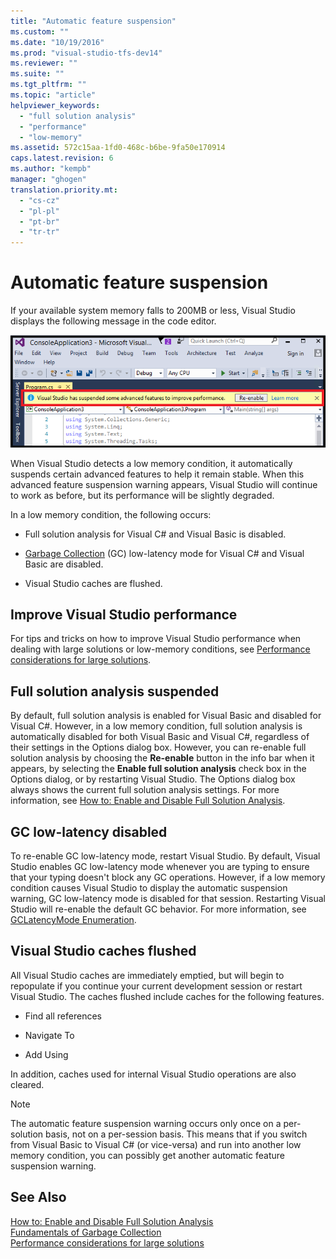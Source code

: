 ```yaml
---
title: "Automatic feature suspension"
ms.custom: ""
ms.date: "10/19/2016"
ms.prod: "visual-studio-tfs-dev14"
ms.reviewer: ""
ms.suite: ""
ms.tgt_pltfrm: ""
ms.topic: "article"
helpviewer_keywords: 
  - "full solution analysis"
  - "performance"
  - "low-memory"
ms.assetid: 572c15aa-1fd0-468c-b6be-9fa50e170914
caps.latest.revision: 6
ms.author: "kempb"
manager: "ghogen"
translation.priority.mt: 
  - "cs-cz"
  - "pl-pl"
  - "pt-br"
  - "tr-tr"
---
```

# Automatic feature suspension
If your available system memory falls to 200MB or less, Visual Studio displays the following message in the code editor.  
  
 ![Alert text suspending full solution analysis](../code-quality/media/fsa_alert.png "FSA_Alert")  
  
 When Visual Studio detects a low memory condition, it automatically suspends certain advanced features to help it remain stable. When this advanced feature suspension warning appears, Visual Studio will continue to work as before, but its performance will be slightly degraded.  
  
 In a low memory condition, the following occurs:  
  
-   Full solution analysis for Visual C# and Visual Basic is disabled.  
  
-   [Garbage Collection](../Topic/Garbage%20Collection.md) (GC) low-latency mode for Visual C# and Visual Basic are disabled.  
  
-   Visual Studio caches are flushed.  
  
## Improve Visual Studio performance  
 For tips and tricks on how to improve Visual Studio performance when dealing with large solutions or low-memory conditions, see [Performance considerations for large solutions](https://github.com/dotnet/roslyn/wiki/Performance-considerations-for-large-solutions).  
  
## Full solution analysis suspended  
 By default, full solution analysis is enabled for Visual Basic and disabled for Visual C#. However, in a low memory condition, full solution analysis is automatically disabled for both Visual Basic and Visual C#, regardless of their settings in the Options dialog box. However, you can re-enable full solution analysis by choosing the **Re-enable** button in the info bar when it appears, by selecting the **Enable full solution analysis** check box in the Options dialog, or by restarting Visual Studio. The Options dialog box always shows the current full solution analysis settings. For more information, see [How to: Enable and Disable Full Solution Analysis](../code-quality/how-to--enable-and-disable-full-solution-analysis-for-managed-code.md).  
  
## GC low-latency disabled  
 To re-enable GC low-latency mode, restart Visual Studio.  By default, Visual Studio enables GC  low-latency mode whenever you are typing to ensure that your typing doesn't block any GC operations. However, if a low memory condition causes Visual Studio to display the automatic suspension warning, GC low-latency mode is disabled for that session. Restarting Visual Studio will re-enable the default GC behavior. For more information, see [GCLatencyMode Enumeration](../Topic/GCLatencyMode%20Enumeration.md).  
  
## Visual Studio caches flushed  
 All Visual Studio caches are immediately emptied, but will begin to repopulate if you continue your current development session or restart Visual Studio. The caches flushed include caches for the following features.  
  
-   Find all references  
  
-   Navigate To  
  
-   Add Using  
  
 In addition, caches used for internal Visual Studio operations are also cleared.  
  
> [!NOTE]
>  The automatic feature suspension warning occurs only once on a per-solution basis, not on a per-session basis. This means that if you switch from Visual Basic to Visual C# (or vice-versa) and run into another low memory condition, you can possibly get another automatic feature suspension warning.  
  
## See Also  
 [How to: Enable and Disable Full Solution Analysis](../code-quality/how-to--enable-and-disable-full-solution-analysis-for-managed-code.md)   
 [Fundamentals of Garbage Collection](../Topic/Fundamentals%20of%20Garbage%20Collection.md)   
 [Performance considerations for large solutions](https://github.com/dotnet/roslyn/wiki/Performance-considerations-for-large-solutions)